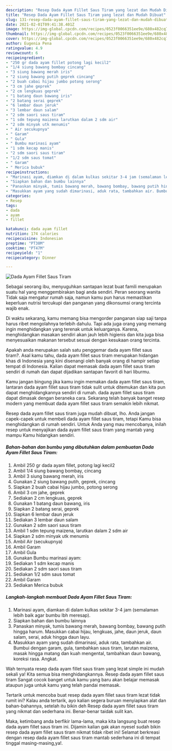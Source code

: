 ```yaml
---
description: "Resep Dada Ayam Fillet Saus Tiram yang lezat dan Mudah Dibuat"
title: "Resep Dada Ayam Fillet Saus Tiram yang lezat dan Mudah Dibuat"
slug: 131-resep-dada-ayam-fillet-saus-tiram-yang-lezat-dan-mudah-dibuat
date: 2021-02-01T09:41:38.401Z
image: https://img-global.cpcdn.com/recipes/0523f0066351ee9e/680x482cq70/dada-ayam-fillet-saus-tiram-foto-resep-utama.jpg
thumbnail: https://img-global.cpcdn.com/recipes/0523f0066351ee9e/680x482cq70/dada-ayam-fillet-saus-tiram-foto-resep-utama.jpg
cover: https://img-global.cpcdn.com/recipes/0523f0066351ee9e/680x482cq70/dada-ayam-fillet-saus-tiram-foto-resep-utama.jpg
author: Eugenia Pena
ratingvalue: 4.9
reviewcount: 6
recipeingredient:
- "250 gr dada ayam fillet potong lagi kecil2"
- "1/4 siung bawang bombay cincang"
- "3 siung bawang merah iris"
- "2 siung bawang putih geprek cincang"
- "2 buah cabai hijau jumbo potong serong"
- "3 cm jahe geprek"
- "2 cm lengkuas geprek"
- "1 batang daun bawang iris"
- "2 batang serai geprek"
- "6 lembar daun jeruk"
- "3 lembar daun salam"
- "2 sdm saori saus tiram"
- "1 sdm tepung maizena larutkan dalam 2 sdm air"
- "2 sdm minyak utk menumis"
- " Air secukupnya"
- " Garam"
- " Gula"
- " Bumbu marinasi ayam"
- "1 sdm kecap manis"
- "2 sdm saori saus tiram"
- "1/2 sdm saus tomat"
- " Garam"
- " Merica bubuk"
recipeinstructions:
- "Marinasi ayam, diamkan di dalam kulkas sekitar 3-4 jam (semalaman lebih baik agar bumbu lbh meresap)."
- "Siapkan bahan dan bumbu lainnya"
- "Panaskan minyak, tumis bawang merah, bawang bombay, bawang putih hingga harum. Masukkan cabai hijau, lengkuas, jahe, daun jeruk, daun salam, serai, aduk hingga daun layu."
- "Masukkan ayam yang sudah dimarinasi, aduk rata, tambahkan air. Bumbui dengan garam, gula, tambahkan saus tiram, larutan maizena, masak hingga matang dan kuah mengental, tambahkan daun bawang, koreksi rasa. Angkat."
categories:
- Resep
tags:
- dada
- ayam
- fillet

katakunci: dada ayam fillet 
nutrition: 174 calories
recipecuisine: Indonesian
preptime: "PT30M"
cooktime: "PT47M"
recipeyield: "1"
recipecategory: Dinner

---
```



![Dada Ayam Fillet Saus Tiram](https://img-global.cpcdn.com/recipes/0523f0066351ee9e/680x482cq70/dada-ayam-fillet-saus-tiram-foto-resep-utama.jpg)

Sebagai seorang ibu, menyuguhkan santapan lezat buat famili merupakan suatu hal yang menggembirakan bagi anda sendiri. Peran seorang  wanita Tidak saja mengatur rumah saja, namun kamu pun harus memastikan keperluan nutrisi tercukupi dan panganan yang dikonsumsi orang tercinta wajib enak.

Di waktu  sekarang, kamu memang bisa mengorder panganan siap saji tanpa harus ribet mengolahnya terlebih dahulu. Tapi ada juga orang yang memang ingin menghidangkan yang terenak untuk keluarganya. Karena, menghidangkan masakan sendiri akan jauh lebih higienis dan kita juga bisa menyesuaikan makanan tersebut sesuai dengan kesukaan orang tercinta. 



Apakah anda merupakan salah satu penggemar dada ayam fillet saus tiram?. Asal kamu tahu, dada ayam fillet saus tiram merupakan hidangan khas di Indonesia yang kini disenangi oleh banyak orang di hampir setiap tempat di Indonesia. Kalian dapat memasak dada ayam fillet saus tiram sendiri di rumah dan dapat dijadikan santapan favorit di hari liburmu.

Kamu jangan bingung jika kamu ingin memakan dada ayam fillet saus tiram, lantaran dada ayam fillet saus tiram tidak sulit untuk ditemukan dan kita pun dapat menghidangkannya sendiri di rumah. dada ayam fillet saus tiram dapat dimasak dengan beraneka cara. Sekarang telah banyak banget resep modern yang membuat dada ayam fillet saus tiram semakin lebih nikmat.

Resep dada ayam fillet saus tiram juga mudah dibuat, lho. Anda jangan capek-capek untuk membeli dada ayam fillet saus tiram, tetapi Kamu bisa menghidangkan di rumah sendiri. Untuk Anda yang mau mencobanya, inilah resep untuk menyajikan dada ayam fillet saus tiram yang mantab yang mampu Kamu hidangkan sendiri.

<!--inarticleads1-->

##### Bahan-bahan dan bumbu yang dibutuhkan dalam pembuatan Dada Ayam Fillet Saus Tiram:

1. Ambil 250 gr dada ayam fillet, potong lagi kecil2
1. Ambil 1/4 siung bawang bombay, cincang
1. Ambil 3 siung bawang merah, iris
1. Gunakan 2 siung bawang putih, geprek, cincang
1. Siapkan 2 buah cabai hijau jumbo, potong serong
1. Ambil 3 cm jahe, geprek
1. Sediakan 2 cm lengkuas, geprek
1. Gunakan 1 batang daun bawang, iris
1. Siapkan 2 batang serai, geprek
1. Siapkan 6 lembar daun jeruk
1. Sediakan 3 lembar daun salam
1. Gunakan 2 sdm saori saus tiram
1. Ambil 1 sdm tepung maizena, larutkan dalam 2 sdm air
1. Siapkan 2 sdm minyak utk menumis
1. Ambil  Air (secukupnya)
1. Ambil  Garam
1. Ambil  Gula
1. Gunakan  Bumbu marinasi ayam:
1. Sediakan 1 sdm kecap manis
1. Sediakan 2 sdm saori saus tiram
1. Sediakan 1/2 sdm saus tomat
1. Ambil  Garam
1. Sediakan  Merica bubuk




<!--inarticleads2-->

##### Langkah-langkah membuat Dada Ayam Fillet Saus Tiram:

1. Marinasi ayam, diamkan di dalam kulkas sekitar 3-4 jam (semalaman lebih baik agar bumbu lbh meresap).
1. Siapkan bahan dan bumbu lainnya
1. Panaskan minyak, tumis bawang merah, bawang bombay, bawang putih hingga harum. Masukkan cabai hijau, lengkuas, jahe, daun jeruk, daun salam, serai, aduk hingga daun layu.
1. Masukkan ayam yang sudah dimarinasi, aduk rata, tambahkan air. Bumbui dengan garam, gula, tambahkan saus tiram, larutan maizena, masak hingga matang dan kuah mengental, tambahkan daun bawang, koreksi rasa. Angkat.




Wah ternyata resep dada ayam fillet saus tiram yang lezat simple ini mudah sekali ya! Kita semua bisa menghidangkannya. Resep dada ayam fillet saus tiram Sangat cocok banget untuk kamu yang baru akan belajar memasak ataupun juga untuk kamu yang telah pandai memasak.

Tertarik untuk mencoba buat resep dada ayam fillet saus tiram lezat tidak rumit ini? Kalau anda tertarik, ayo kalian segera buruan menyiapkan alat dan bahan-bahannya, setelah itu bikin deh Resep dada ayam fillet saus tiram yang nikmat dan sederhana ini. Benar-benar taidak sulit kan. 

Maka, ketimbang anda berfikir lama-lama, maka kita langsung buat resep dada ayam fillet saus tiram ini. Dijamin kalian gak akan nyesel sudah bikin resep dada ayam fillet saus tiram nikmat tidak ribet ini! Selamat berkreasi dengan resep dada ayam fillet saus tiram mantab sederhana ini di tempat tinggal masing-masing,ya!.

